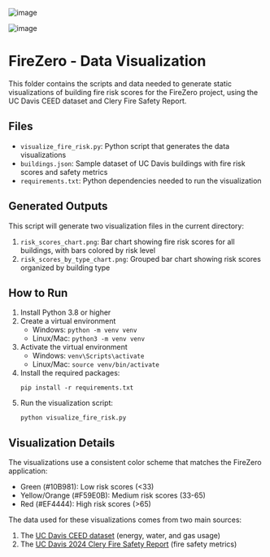 ![image](https://github.com/user-attachments/assets/2c9d0753-4e98-4724-a069-66b4daa904db)

![image](https://github.com/user-attachments/assets/fee45231-4eae-4b04-9a37-d21532121c81)



# FireZero - Data Visualization

This folder contains the scripts and data needed to generate static visualizations of building fire risk scores for the FireZero project, using the UC Davis CEED dataset and Clery Fire Safety Report.

## Files

- `visualize_fire_risk.py`: Python script that generates the data visualizations
- `buildings.json`: Sample dataset of UC Davis buildings with fire risk scores and safety metrics
- `requirements.txt`: Python dependencies needed to run the visualization

## Generated Outputs

This script will generate two visualization files in the current directory:

1. `risk_scores_chart.png`: Bar chart showing fire risk scores for all buildings, with bars colored by risk level
2. `risk_scores_by_type_chart.png`: Grouped bar chart showing risk scores organized by building type

## How to Run

1. Install Python 3.8 or higher
2. Create a virtual environment
   - Windows: `python -m venv venv`
   - Linux/Mac: `python3 -m venv venv`
3. Activate the virtual environment
   - Windows: `venv\Scripts\activate`
   - Linux/Mac: `source venv/bin/activate`
4. Install the required packages:
   ```
   pip install -r requirements.txt
   ```
5. Run the visualization script:
   ```
   python visualize_fire_risk.py
   ```

## Visualization Details

The visualizations use a consistent color scheme that matches the FireZero application:
- Green (#10B981): Low risk scores (<33)
- Yellow/Orange (#F59E0B): Medium risk scores (33-65)
- Red (#EF4444): High risk scores (>65)

The data used for these visualizations comes from two main sources:
1. The [UC Davis CEED dataset]([https://github.com/ucdavis/ceed](https://ceed.ucdavis.edu/)) (energy, water, and gas usage)
2. The [UC Davis 2024 Clery Fire Safety Report](https://clery.ucdavis.edu/sites/g/files/dgvnsk1761/files/media/documents/ASFSR-UCD-2024vOct2024_0.pdf) (fire safety metrics)
